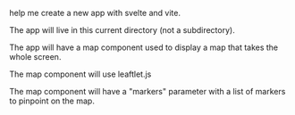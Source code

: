 help me create a new app with svelte and vite.

The app will live in this current directory (not a subdirectory). 

The app will have a map component used to display a map that takes the whole screen.

The map component will use leaftlet.js

The map component will have a "markers" parameter with a list of markers to pinpoint on the map.